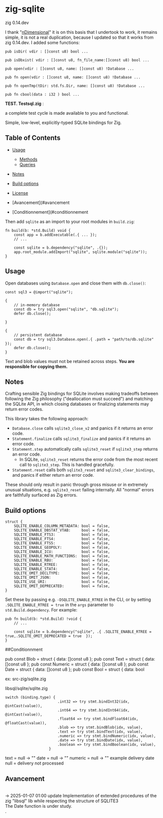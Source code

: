 # zig-sqlite

zig 0.14.dev

I thank "[nDimensional](https://github.com/nDimensional/zig-sqlite)"
it is on this basis that I undertook to work, it remains simple, it is not a real duplication, because I updated so that it works from zig 0.14.dev.
I added some functions:

```
pub isDir( vdir : []const u8) bool ...

pub isDbxist( vdir : []const u8, fn_file_name:[]const u8) bool ...

pub open(vdir : []const u8, name: []const u8) !Database ...

pub fn open(vdir : []const u8, name: []const u8) !Database ...

pub fn openTmp(tDir: std.fs.Dir, name: []const u8) !Database ...

pub fn cbool(data : i32 ) bool ...

```

**TEST. Testsql.zig** :

a complete test cycle is made available to you
and functional.


Simple, low-level, explicitly-typed SQLite bindings for Zig.

## Table of Contents

- [Usage](#usage)
  - [Methods](#methods)
  - [Queries](#queries)
- [Notes](#notes)
- [Build options](#build-options)
- [License](#license)

- [Avancement](#avancement

- [Conditionnement](#conditionnement

Then add `sqlite` as an import to your root modules in `build.zig`:

```zig
fn build(b: *std.Build) void {
    const app = b.addExecutable(.{ ... });
    // ...

    const sqlite = b.dependency("sqlite", .{});
    app.root_module.addImport("sqlite", sqlite.module("sqlite"));
}
```

## Usage

Open databases using `Database.open` and close them with `db.close()`:

```zig
const sql3 = @import("sqlite");

{
    // in-memory database
    const db = try sql3.open("sqlite", "db.sqlite");
    defer db.close();

}

{
    // persistent database
    const db = try sql3.Database.open(.{ .path = "path/to/db.sqlite" });
    defer db.close();
}
```


Text and blob values must not be retained across steps. **You are responsible for copying them.**

## Notes

Crafting sensible Zig bindings for SQLite involves making tradeoffs between following the Zig philosophy ("deallocation must succeed") and matching the SQLite API, in which closing databases or finalizing statements may return error codes.

This library takes the following approach:

- `Database.close` calls `sqlite3_close_v2` and panics if it returns an error code.
- `Statement.finalize` calls `sqlite3_finalize` and panics if it returns an error code.
- `Statement.step` automatically calls `sqlite3_reset` if `sqlite3_step` returns an error code.
  - In SQLite, `sqlite3_reset` returns the error code from the most recent call to `sqlite3_step`. This is handled gracefully.
- `Statement.reset` calls both `sqlite3_reset` and `sqlite3_clear_bindings`, and panics if either return an error code.

These should only result in panic through gross misuse or in extremely unusual situations, e.g. `sqlite3_reset` failing internally. All "normal" errors are faithfully surfaced as Zig errors.

## Build options

```zig
struct {
    SQLITE_ENABLE_COLUMN_METADATA: bool = false,
    SQLITE_ENABLE_DBSTAT_VTAB:     bool = false,
    SQLITE_ENABLE_FTS3:            bool = false,
    SQLITE_ENABLE_FTS4:            bool = false,
    SQLITE_ENABLE_FTS5:            bool = false,
    SQLITE_ENABLE_GEOPOLY:         bool = false,
    SQLITE_ENABLE_ICU:             bool = false,
    SQLITE_ENABLE_MATH_FUNCTIONS:  bool = false,
    SQLITE_ENABLE_RBU:             bool = false,
    SQLITE_ENABLE_RTREE:           bool = false,
    SQLITE_ENABLE_STAT4:           bool = false,
    SQLITE_OMIT_DECLTYPE:          bool = false,
    SQLITE_OMIT_JSON:              bool = false,
    SQLITE_USE_URI:                bool = false,
    SQLITE_OMIT_DEPRECATED:        bool = false,
}
```

Set these by passing e.g. `-DSQLITE_ENABLE_RTREE` in the CLI, or by setting `.SQLITE_ENABLE_RTREE = true` in the `args` parameter to `std.Build.dependency`. For example:

```zig
pub fn build(b: *std.Build) !void {
    // ...

    const sqlite = b.dependency("sqlite", .{ .SQLITE_ENABLE_RTREE = true,.SQLITE_OMIT_DEPRECATED = true  });
}
```
##Conditionnment

pub const Blob = struct { data: []const u8 };
pub const Text = struct { data: []const u8 };
pub const Numeric = struct { data: []const u8 };
pub const Date = struct { data: []const u8 };
pub const Bool = struct { data: bool

ex: src-zig/sqlite.zig


libsql/sqlite/sqlite.zig
```
switch (binding.type) {
                        .int32 => try stmt.bindInt32(idx, @intCast(value)),
                        .int64 => try stmt.bindInt64(idx, @intCast(value)),
                        .float64 => try stmt.bindFloat64(idx, @floatCast(value)),
                        .blob => try stmt.bindBlob(idx, value),
                        .text => try stmt.bindText(idx, value),
                        .numeric => try stmt.bindNumeric(idx, value),
                        .date => try stmt.bindDate(idx, value),
                        .boolean => try stmt.bindBoolean(idx, value),
                    }
```

text = null  -> ""
date = null  -> ""
numeric = null -> ""
example delivery date null = delivery not processed

## Avancement

<BR/>
→ 2025-01-07 01:00 update Implementation of extended procedures of the zig "libsql" lib while respecting the structure of SQLITE3 <BR/>
The Date function is under study.<BR/>.
<BR/>


